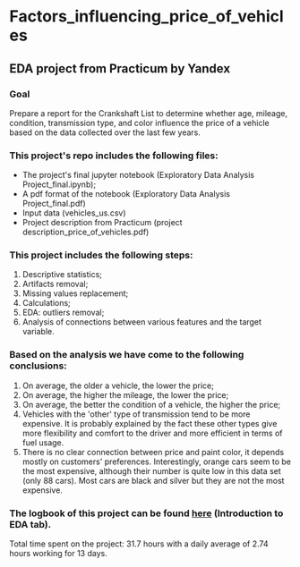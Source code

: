 # Factors_influencing_price_of_vehicles
## EDA project from Practicum by Yandex

### Goal
Prepare a report for the Crankshaft List to determine whether age, mileage, condition, transmission type, and color influence the price of a vehicle based on the data collected over the last few years.

### This project's repo includes the following files:

- The project's final jupyter notebook (Exploratory Data Analysis Project_final.ipynb);
- A pdf format of the notebook (Exploratory Data Analysis Project_final.pdf)
- Input data (vehicles_us.csv)
- Project description from Practicum (project description_price_of_vehicles.pdf)

### This project includes the following steps:

1. Descriptive statistics;
2. Artifacts removal;
3. Missing values replacement;
4. Calculations;
5. EDA: outliers removal;
6. Analysis of connections between various features and the target variable.

### Based on the analysis we have come to the following conclusions:

1. On average, the older a vehicle, the lower the price;
2. On average, the higher the mileage, the lower the price;
3. On average, the better the condition of a vehicle, the higher the price;
4. Vehicles with the 'other' type of transmission tend to be more expensive. It is probably explained by the fact these other types give more flexibility and comfort to the driver and more efficient in terms of fuel usage.
5. There is no clear connection between price and paint color, it depends mostly on customers' preferences. Interestingly, orange cars seem to be the most expensive, although their number is quite low in this data set (only 88 cars). Most cars are black and silver but they are not the most expensive.

### The logbook of this project can be found [here](https://docs.google.com/spreadsheets/d/1SrGdReexaSEomJGS6yR6cRwJtHA_XqpprnLaE7B6Ayg/edit#gid=1569576158) (Introduction to EDA tab).
Total time spent on the project: 31.7 hours with a daily average	of 2.74 hours working for 13 days.
